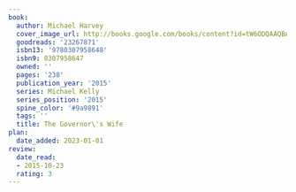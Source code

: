 ```yaml
---
book:
  author: Michael Harvey
  cover_image_url: http://books.google.com/books/content?id=tW6ODQAAQBAJ&printsec=frontcover&img=1&zoom=1&edge=curl&source=gbs_api
  goodreads: '23267871'
  isbn13: '9780307958648'
  isbn9: 0307958647
  owned: ''
  pages: '238'
  publication_year: '2015'
  series: Michael Kelly
  series_position: '2015'
  spine_color: '#9a9891'
  tags: ''
  title: The Governor\'s Wife
plan:
  date_added: 2023-01-01
review:
  date_read:
  - 2015-10-23
  rating: 3
---
```

